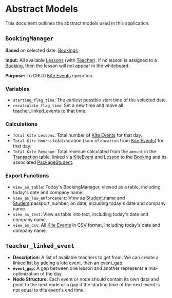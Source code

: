 # Abstract Models

This document outlines the abstract models used in this application.

## `BookingManager`

**Based** on selected date. [Bookings](./databaseModels.md#booking)

**Input:** All available [Lessons](./databaseModels.md#lesson) (with [Teacher](./databaseModels.md#teacher)). If no lesson is assigned to a [Booking](./databaseModels.md#booking), then the lesson will not appear in the whiteboard.

**Purpose:** To CRUD [Kite Events](./databaseModels.md#kiteevent) operation.

### Variables

- `starting_flag_time`: The earliest possible start time of the selected date.
- `recalculate_flag_time`: Set a new time and move all teacher_linked_events to that time.

### Calculations

- `Total Kite Lessons`: Total number of [Kite Events](./databaseModels.md#kiteevent) for that day.
- `Total Kite Hours`: Total duration (sum of `duration` from [Kite Events](./databaseModels.md#kiteevent)) for that day.
- `Total Kite Revenue`: Total revenue calculated from the `amount` in the [Transaction](./databaseModels.md#transaction) table, linked via [KiteEvent](./databaseModels.md#kiteevent) and [Lesson](./databaseModels.md#lesson) to the [Booking](./databaseModels.md#booking) and its associated [PackageStudent](./databaseModels.md#packagestudent).

### Export Functions

- `view_as_table`: Today's BookingManager, viewed as a table, including today's date and company name.
- `view_as_law_enforcement`: View as [Student](./databaseModels.md#student).name and [Student](./databaseModels.md#student).passport_number, on date, including today's date and company name.
- `view_as_text`: View as table into text, including today's date and company name.
- `view_as_csv`: All [Kite Events](./databaseModels.md#kiteevent) in CSV format, including today's date and company name.

## `Teacher_linked_event`

- **Description:** A list of available teachers to get from. We can create a linked list by adding a kite event, then an event_gap.
- **`event_gap`:** A gap between one lesson and another represents a mis-optimization of the day.
- **Node Structure:** Each event or node should contain its own data and point to the next node or a gap if the starting time of the next event is not equal to this event's end time.

<!-- IMPORTANT: For future AI agents, if a term is already linked within this file (e.g., [Booking](./databaseModels.md#booking)), please do not relink it. -->